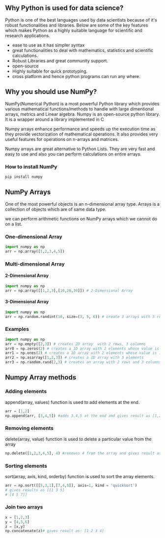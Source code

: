 ## Why Python is used for data science?

Python is one of the best languages used by data scientists because of it's robust functionalities and libraries. Below are some of the key features which makes Python as a highly suitable language for scientific and research applications.

* ease to use as it has simpler syntax
* great functionalities to deal with mathematics, statistics and scientific calculations.
* Robust Libraries and great community support.
* open-source
* Highly suitable for quick prototyping.
* cross platform and hence python programs can run any where.

## Why you should use NumPy?

NumPy(Numerical Python) is a most powerful Python library which provides various mathematical functions/methods to handle with large dimentional arrays, metrics and Linear algebra. Numpy is an open-source  python library. It is a wrapper around a library implemented in C

Numpy arrays enhance performance and speeds up the execution time as they provide vectorization of mathematical operations. It also provides very useful features for operations on n-arrays and matrices.

Numpy arrays are great alternative to Python Lists. They are very fast and easy to use and also you can perform calculations on entire arrays.

### How to install NumPy

```sh
pip install numpy
```

## NumPy Arrays

One of the most powerful objects is an n-dimensional array type. Arrays is a collection of objects which are of same data type.

we can perform arithmetic functions on NumPy arrays which we cannot do on a list.


### One-dimensional Array

```py
import numpy as np 
arr = np.array([1,2,3,4,5])
```

### Multi-dimensional Array

#### 2-Dimensional Array

```py
import numpy as np 
arr = np.array([[1,2,3],[10,20,30]]) # 2-Dimensional Array
```
#### 3-Dimensional Array

```py
import numpy as np 
arr = np.random.randint(10, size=(3, 5, 6)) # create 3 arrays with 5 rows and 6 columns each.
```
### Examples

```py
import numpy as np 
arr = np.empty([2,3]) # creates 2D array  with 2 rows, 3 columns
arr0 = np.zeros(2) # creates a 1D array with 2 elements whose value is 0.
arr1 = np.ones(2) # creates a 1D array with 2 elements whose value is 1
arr2 = np.asarray([1,2,3]) # creates a 1D array with 3 elements
arr3 = np.random.rand(2,3) # creates an array with 2 rows and 3 columns by using random module for uniformly distributed numbers
```

## Numpy Array methods

### Adding elements

append(array, values) function is used to add elements at the end.

```py
arr = [1,2]
np.append(arr, [3,4,5]) #adds 3,4,5 at the end and gives result as [1,2,3,4,5]
```

### Removing elements

delete(array, value) function is used to delete a particular value from the array

```py
np.delete([1,2,3,4,5], 4) #removes 4 from the array and gives result as [1,2,3,5]
```
### Sorting elements

sort(array, axis, kind, orderby) function is used to sort the array elements.

```py
arr = np.sort([[5,3,1],[7,4,5]], axis=1, kind = 'quicksort')
# gives results as [[1 3 5]
# [4 5 7]]
```
### Join two arrays

```py
x = [1,2,3]
y = [4,5,6]
z = [x,y]
np.concatenate(z)# gives result as: [1 2 3 4]
```
